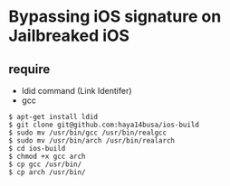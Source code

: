 # Bypassing iOS signature on Jailbreaked iOS

## require
- ldid command (Link Identifer)
- gcc

~~~
$ apt-get install ldid
$ git clone git@github.com:haya14busa/ios-build
$ sudo mv /usr/bin/gcc /usr/bin/realgcc
$ sudo mv /usr/bin/arch /usr/bin/realarch
$ cd ios-build
$ chmod +x gcc arch
$ cp gcc /usr/bin/
$ cp arch /usr/bin/
~~~
